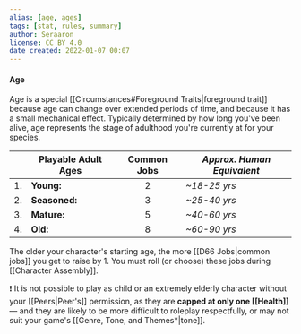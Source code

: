 ```yaml
---
alias: [age, ages]
tags: [stat, rules, summary]
author: Seraaron
license: CC BY 4.0
date created: 2022-01-07 00:07
---
```


#### Age

Age is a special [[Circumstances#Foreground Traits|foreground trait]] because age can change over extended periods of time, and because it has a small mechanical effect. Typically determined by how long you've been alive, age represents the stage of adulthood you're currently at for your species.

|     | Playable Adult Ages | Common Jobs | _Approx. Human Equivalent_ |
| ---:| ------------------- |:----------:|-------------------------- |
|  1. | **Young:**          |     2      | _~18-25 yrs_               |
|  2. | **Seasoned:**       |     3      | _~25-40 yrs_               |
|  3. | **Mature:**         |     5      | _~40-60 yrs_               |
|  4. | **Old:**            |     8      | _~60-90 yrs_               |

The older your character's starting age, the more [[D66 Jobs|common jobs]] you get to raise by 1. You must roll (or choose) these jobs during [[Character Assembly]].

❗ It is not possible to play as child or an extremely elderly character without your [[Peers|Peer's]] permission, as they are **capped at only one [[Health]]** — and they are likely to be more difficult to roleplay respectfully, or may not suit your game's [[Genre, Tone, and Themes*|tone]].
